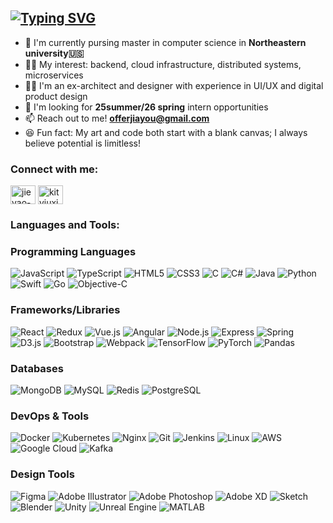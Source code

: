 [![Typing SVG](https://readme-typing-svg.demolab.com?font=Fira+Code&weight=500&size=30&pause=1000&background=0C301A00&width=600&lines=Hi+%F0%9F%91%8B++I'm+Jieyao;A+dreamer+who+codes+and+creates)](https://git.io/typing-svg)
---
- 🏫 I'm currently pursing master in computer science in **Northeastern university🇺🇸**
- 👩‍💻 My interest: backend, cloud infrastructure, distributed systems, microservices
- 👷‍♀️ I'm an ex-architect and designer with experience in UI/UX and digital product design
- 🚀 I'm looking for **25summer/26 spring** intern opportunities
- 📫 Reach out to me! **offerjiayou@gmail.com**
- 😆 Fun fact: My art and code both start with a blank canvas; I always believe potential is limitless!

<h3 align="left">Connect with me:</h3>
<p align="left">
<a href="https://www.linkedin.com/in/jieyao-chen/" target="blank"><img align="center" src="https://raw.githubusercontent.com/rahuldkjain/github-profile-readme-generator/master/src/images/icons/Social/linked-in-alt.svg" alt="jieyao-chen" height="30" width="40" /></a>
<a href="https://instagram.com/kityiuxixi" target="blank"><img align="center" src="https://raw.githubusercontent.com/rahuldkjain/github-profile-readme-generator/master/src/images/icons/Social/instagram.svg" alt="kityiuxixi" height="30" width="40" /></a>
</p>

<h3 align="left">Languages and Tools:</h3>

### Programming Languages
![JavaScript](https://badgen.net/badge/JavaScript/JS/yellow?icon=javascript)
![TypeScript](https://badgen.net/badge/TypeScript/TS/blue?icon=typescript)
![HTML5](https://badgen.net/badge/HTML5/HTML/orange?icon=html5)
![CSS3](https://badgen.net/badge/CSS3/CSS/blue?icon=css3)
![C](https://badgen.net/badge/C/Lang/blue?icon=c)
![C#](https://badgen.net/badge/C%23/Sharp/purple?icon=csharp)
![Java](https://badgen.net/badge/Java/Lang/red?icon=java)
![Python](https://badgen.net/badge/Python/Lang/blue?icon=python)
![Swift](https://badgen.net/badge/Swift/iOS/orange?icon=swift)
![Go](https://badgen.net/badge/Go/Lang/teal?icon=golang)
![Objective-C](https://badgen.net/badge/Objective-C/iOS/blue?icon=apple)

### Frameworks/Libraries
![React](https://badgen.net/badge/React/JS/cyan?icon=react)
![Redux](https://badgen.net/badge/Redux/State/purple?icon=redux)
![Vue.js](https://badgen.net/badge/Vue.js/JS/green?icon=vue)
![Angular](https://badgen.net/badge/Angular/JS/red?icon=angular)
![Node.js](https://badgen.net/badge/Node.js/JS/green?icon=node)
![Express](https://badgen.net/badge/Express/Node/grey?icon=express)
![Spring](https://badgen.net/badge/Spring/Java/green?icon=spring)
![D3.js](https://badgen.net/badge/D3.js/Viz/orange)
![Bootstrap](https://badgen.net/badge/Bootstrap/CSS/purple?icon=bootstrap)
![Webpack](https://badgen.net/badge/Webpack/Bundler/blue?icon=webpack)
![TensorFlow](https://badgen.net/badge/TensorFlow/ML/orange?icon=tensorflow)
![PyTorch](https://badgen.net/badge/PyTorch/ML/red?icon=pytorch)
![Pandas](https://badgen.net/badge/Pandas/Data/blue?icon=pandas)

### Databases
![MongoDB](https://badgen.net/badge/MongoDB/NoSQL/green?icon=mongodb)
![MySQL](https://badgen.net/badge/MySQL/SQL/blue?icon=mysql)
![Redis](https://badgen.net/badge/Redis/Cache/red?icon=redis)
![PostgreSQL](https://badgen.net/badge/PostgreSQL/SQL/blue?icon=postgresql)

### DevOps & Tools
![Docker](https://badgen.net/badge/Docker/Container/blue?icon=docker)
![Kubernetes](https://badgen.net/badge/Kubernetes/K8s/blue?icon=kubernetes)
![Nginx](https://badgen.net/badge/Nginx/Server/green?icon=nginx)
![Git](https://badgen.net/badge/Git/VCS/red?icon=git)
![Jenkins](https://badgen.net/badge/Jenkins/CI-CD/yellow?icon=jenkins)
![Linux](https://badgen.net/badge/Linux/OS/orange?icon=linux)
![AWS](https://badgen.net/badge/AWS/Cloud/orange?icon=aws)
![Google Cloud](https://badgen.net/badge/GCP/Cloud/blue?icon=gcp)
![Kafka](https://badgen.net/badge/Kafka/Streaming/black?icon=kafka)

### Design Tools
![Figma](https://badgen.net/badge/Figma/Design/purple?icon=figma)
![Adobe Illustrator](https://badgen.net/badge/Adobe/Illustrator/orange?icon=adobe)
![Adobe Photoshop](https://badgen.net/badge/Adobe/Photoshop/blue?icon=adobe)
![Adobe XD](https://badgen.net/badge/Adobe/XD/pink?icon=adobe)
![Sketch](https://badgen.net/badge/Sketch/Design/yellow)
![Blender](https://badgen.net/badge/Blender/3D/orange)
![Unity](https://badgen.net/badge/Unity/Game/black)
![Unreal Engine](https://badgen.net/badge/Unreal/Engine/black)
![MATLAB](https://badgen.net/badge/MATLAB/Computing/blue)
